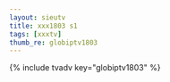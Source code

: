 ```yaml
--- 
layout: sieutv
title: xxx1803 s1
tags: [xxxtv]
thumb_re: globiptv1803
---
```

{% include tvadv key="globiptv1803" %} 
